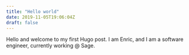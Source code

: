 ```yaml
---
title: "Hello world"
date: 2019-11-05T19:06:04Z
draft: false
---
```


Hello and welcome to my first Hugo post. I am Enric, and I am a software engineer, currently working @ Sage.

